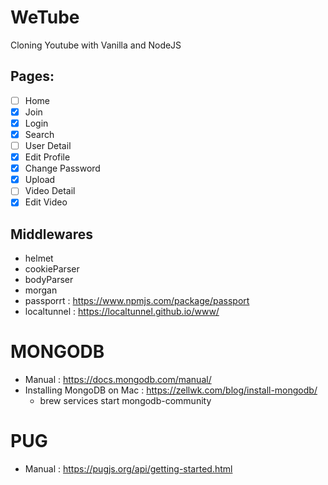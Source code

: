 # WeTube

Cloning Youtube with Vanilla and NodeJS

## Pages:

- [ ] Home
- [x] Join
- [x] Login
- [x] Search
- [ ] User Detail
- [x] Edit Profile
- [x] Change Password
- [x] Upload
- [ ] Video Detail
- [x] Edit Video

## Middlewares

- helmet
- cookieParser
- bodyParser
- morgan
- passporrt : https://www.npmjs.com/package/passport
- localtunnel : https://localtunnel.github.io/www/

# MONGODB

- Manual : https://docs.mongodb.com/manual/
- Installing MongoDB on Mac : https://zellwk.com/blog/install-mongodb/
  - brew services start mongodb-community

# PUG

- Manual : https://pugjs.org/api/getting-started.html
